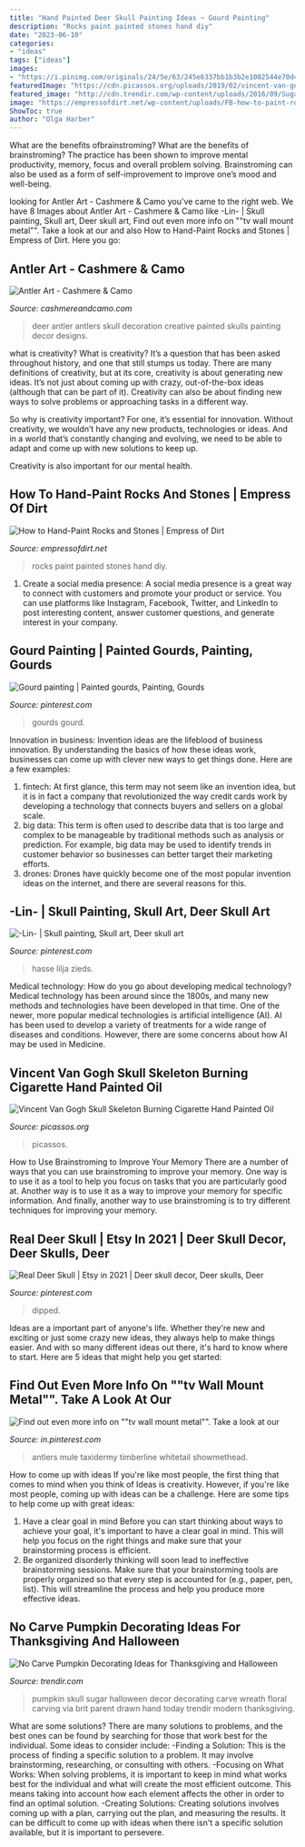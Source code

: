 ```yaml
---
title: "Hand Painted Deer Skull Painting Ideas ~ Gourd Painting"
description: "Rocks paint painted stones hand diy"
date: "2023-06-10"
categories:
- "ideas"
tags: ["ideas"]
images:
- "https://i.pinimg.com/originals/24/5e/63/245e6337bb1b3b2e1002544e70d45608.jpg"
featuredImage: "https://cdn.picassos.org/uploads/2019/02/vincent-van-gogh-skull-skeleton-burning-cigarette-hand-painted-oil-painting-canvas_150471.jpg"
featured_image: "http://cdn.trendir.com/wp-content/uploads/2016/09/Sugar-skull-pumpkin-with-a-floral-wreath.jpg"
image: "https://empressofdirt.net/wp-content/uploads/FB-how-to-paint-rocks-v2.jpg"
ShowToc: true
author: "Olga Harber"
---
```



What are the benefits ofbrainstroming?
What are the benefits of brainstroming? The practice has been shown to improve mental productivity, memory, focus and overall problem solving. Brainstroming can also be used as a form of self-improvement to improve one’s mood and well-being.

	

		
looking for Antler Art - Cashmere &amp; Camo you've came to the right web. We have 8 Images about Antler Art - Cashmere &amp; Camo like -Lin- | Skull painting, Skull art, Deer skull art, Find out even more info on &quot;&quot;tv wall mount metal&quot;&quot;. Take a look at our and also How to Hand-Paint Rocks and Stones | Empress of Dirt. Here you go:
		
    
## Antler Art - Cashmere &amp; Camo

<img loading=lazy src="https://i2.wp.com/cashmereandcamo.com/wp-content/uploads/2013/03/6cd7157fa048422fb50753cb42784225.jpg" onerror="this.onerror=null;this.src='https://tse4.mm.bing.net/th?id=OIP.-nSAlXoBXh1ujOforqq8SAHaKC&amp;pid=15.1';" alt="Antler Art - Cashmere &amp; Camo">

_Source: cashmereandcamo.com_

>deer antler antlers skull decoration creative painted skulls painting decor designs. 

	

what is creativity?
What is creativity? It’s a question that has been asked throughout history, and one that still stumps us today. There are many definitions of creativity, but at its core, creativity is about generating new ideas.
It’s not just about coming up with crazy, out-of-the-box ideas (although that can be part of it). Creativity can also be about finding new ways to solve problems or approaching tasks in a different way.

So why is creativity important? For one, it’s essential for innovation. Without creativity, we wouldn’t have any new products, technologies or ideas. And in a world that’s constantly changing and evolving, we need to be able to adapt and come up with new solutions to keep up.

Creativity is also important for our mental health.

    
## How To Hand-Paint Rocks And Stones | Empress Of Dirt

<img loading=lazy src="https://empressofdirt.net/wp-content/uploads/FB-how-to-paint-rocks-v2.jpg" onerror="this.onerror=null;this.src='https://tse1.mm.bing.net/th?id=OIP.SAwsWdS7CIbJ5PPA3YmQZAHaD4&amp;pid=15.1';" alt="How to Hand-Paint Rocks and Stones | Empress of Dirt">

_Source: empressofdirt.net_

>rocks paint painted stones hand diy. 

	

1. Create a social media presence: A social media presence is a great way to connect with customers and promote your product or service. You can use platforms like Instagram, Facebook, Twitter, and LinkedIn to post interesting content, answer customer questions, and generate interest in your company.

    
## Gourd Painting | Painted Gourds, Painting, Gourds

<img loading=lazy src="https://i.pinimg.com/736x/ae/61/19/ae611957fc77306c099c9b2ce431b0cd.jpg" onerror="this.onerror=null;this.src='https://tse4.mm.bing.net/th?id=OIP.s8Z7XfUCUChkyHAXsQcdYgHaJ4&amp;pid=15.1';" alt="Gourd painting | Painted gourds, Painting, Gourds">

_Source: pinterest.com_

>gourds gourd. 

	

Innovation in business:
Invention ideas are the lifeblood of business innovation. By understanding the basics of how these ideas work, businesses can come up with clever new ways to get things done. Here are a few examples: 
1. fintech: At first glance, this term may not seem like an invention idea, but it is in fact a company that revolutionized the way credit cards work by developing a technology that connects buyers and sellers on a global scale.
2. big data: This term is often used to describe data that is too large and complex to be manageable by traditional methods such as analysis or prediction. For example, big data may be used to identify trends in customer behavior so businesses can better target their marketing efforts. 
3. drones: Drones have quickly become one of the most popular invention ideas on the internet, and there are several reasons for this.

    
## -Lin- | Skull Painting, Skull Art, Deer Skull Art

<img loading=lazy src="https://i.pinimg.com/originals/24/5e/63/245e6337bb1b3b2e1002544e70d45608.jpg" onerror="this.onerror=null;this.src='https://tse3.mm.bing.net/th?id=OIP._XHtKQ9OJzh-oI7YLyytjwHaJ4&amp;pid=15.1';" alt="-Lin- | Skull painting, Skull art, Deer skull art">

_Source: pinterest.com_

>hasse lilja zieds. 

	

Medical technology: How do you go about developing medical technology?
Medical technology has been around since the 1800s, and many new methods and technologies have been developed in that time. One of the newer, more popular medical technologies is artificial intelligence (AI). AI has been used to develop a variety of treatments for a wide range of diseases and conditions. However, there are some concerns about how AI may be used in Medicine.

    
## Vincent Van Gogh Skull Skeleton Burning Cigarette Hand Painted Oil

<img loading=lazy src="https://cdn.picassos.org/uploads/2019/02/vincent-van-gogh-skull-skeleton-burning-cigarette-hand-painted-oil-painting-canvas_150471.jpg" onerror="this.onerror=null;this.src='https://tse3.mm.bing.net/th?id=OIP.ag8YzEoqqYdWeq8jVhq0qQHaI5&amp;pid=15.1';" alt="Vincent Van Gogh Skull Skeleton Burning Cigarette Hand Painted Oil">

_Source: picassos.org_

>picassos. 

	

How to Use Brainstroming to Improve Your Memory
There are a number of ways that you can use brainstroming to improve your memory. One way is to use it as a tool to help you focus on tasks that you are particularly good at. Another way is to use it as a way to improve your memory for specific information. And finally, another way to use brainstroming is to try different techniques for improving your memory.

    
## Real Deer Skull | Etsy In 2021 | Deer Skull Decor, Deer Skulls, Deer

<img loading=lazy src="https://i.pinimg.com/736x/1d/5c/58/1d5c587d2bc61476c4b896bc0f5841f2.jpg" onerror="this.onerror=null;this.src='https://tse3.mm.bing.net/th?id=OIP.iMRnshk-mXU-Uz9xfKJtwgHaLR&amp;pid=15.1';" alt="Real Deer Skull | Etsy in 2021 | Deer skull decor, Deer skulls, Deer">

_Source: pinterest.com_

>dipped. 

	

Ideas are a important part of anyone's life. Whether they're new and exciting or just some crazy new ideas, they always help to make things easier. And with so many different ideas out there, it's hard to know where to start. Here are 5 ideas that might help you get started: 

    
## Find Out Even More Info On &quot;&quot;tv Wall Mount Metal&quot;&quot;. Take A Look At Our

<img loading=lazy src="https://i.pinimg.com/originals/4d/0f/59/4d0f59e4905b8a193abe2310465afe2d.jpg" onerror="this.onerror=null;this.src='https://tse1.mm.bing.net/th?id=OIP._4FLIC5Bj6dAnmkNXTHB9AHaJ4&amp;pid=15.1';" alt="Find out even more info on &quot;&quot;tv wall mount metal&quot;&quot;. Take a look at our">

_Source: in.pinterest.com_

>antlers mule taxidermy timberline whitetail showmethead. 

	

How to come up with ideas
If you're like most people, the first thing that comes to mind when you think of Ideas is creativity. However, if you're like most people, coming up with ideas can be a challenge. 
Here are some tips to help come up with great ideas: 
1. Have a clear goal in mind 
Before you can start thinking about ways to achieve your goal, it's important to have a clear goal in mind. This will help you focus on the right things and make sure that your brainstorming process is efficient. 
2. Be organized 
 disorderly thinking will soon lead to ineffective brainstorming sessions. Make sure that your brainstorming tools are properly organized so that every step is accounted for (e.g., paper, pen, list). This will streamline the process and help you produce more effective ideas. 

    
## No Carve Pumpkin Decorating Ideas For Thanksgiving And Halloween

<img loading=lazy src="http://cdn.trendir.com/wp-content/uploads/2016/09/Sugar-skull-pumpkin-with-a-floral-wreath.jpg" onerror="this.onerror=null;this.src='https://tse2.mm.bing.net/th?id=OIP.l7Z3hGch9hbu26R9vDY3UgHaHa&amp;pid=15.1';" alt="No Carve Pumpkin Decorating Ideas for Thanksgiving and Halloween">

_Source: trendir.com_

>pumpkin skull sugar halloween decor decorating carve wreath floral carving via brit parent drawn hand today trendir modern thanksgiving. 

	

What are some solutions?
There are many solutions to problems, and the best ones can be found by searching for those that work best for the individual. Some ideas to consider include: 
-Finding a Solution: This is the process of finding a specific solution to a problem. It may involve brainstorming, researching, or consulting with others. 
-Focusing on What Works: When solving problems, it is important to keep in mind what works best for the individual and what will create the most efficient outcome. This means taking into account how each element affects the other in order to find an optimal solution. 
-Creating Solutions: Creating solutions involves coming up with a plan, carrying out the plan, and measuring the results. It can be difficult to come up with ideas when there isn't a specific solution available, but it is important to persevere.


